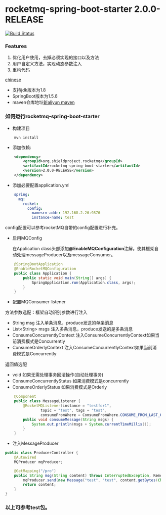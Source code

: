 rocketmq-spring-boot-starter 2.0.0-RELEASE
===================================


[![Build Status](https://www.travis-ci.org/shield-project/rocketmq-spring-boot-starter.svg?branch=master)](https://www.travis-ci.org/shield-project/rocketmq-spring-boot-starter)
### Features
1.  优化用户使用，去掉必须实现的接口以及方法
2.  用户自定义方法，实现动态参数注入
3.  重构代码


[chinese](https://github.com/shield-project/rocketmq-spring-boot-starter/blob/master/README.md)

* 支持jdk版本为1.8
* SpringBoot版本为1.5.6
* maven仓库地址[新aliyun maven](https://maven.aliyun.com/repository/public)

### 如何运行rocketmq-spring-boot-starter

* 构建项目

```shell
	mvn install
```

* 添加依赖:


```xml
    <dependency>
        <groupId>org.shieldproject.rocketmq</groupId>
        <artifactId>rocketmq-spring-boot-starter</artifactId>
        <version>2.0.0-RELEASE</version>
    </dependency>
```

* 添加必要配置application.yml

```yml
	spring:
	  mq:
	    rocket:
	      config:
	        namesrv-addr: 192.168.2.26:9876
	        instance-name: test
```
config配置可以参考rocketMQ自带的config配置进行补充。

* 启用MQConfig

	在Application class头部添加<b>@EnableMQConfiguration</b>注解，使其框架自动处理messageProducer以及messageConsumer。

```java
	@SpringBootApplication
	@EnableRocketMQConfiguration
	public class Application {
	    public static void main(String[] args) {
	        SpringApplication.run(Application.class, args);
	    }
	}
```

* 配置MQConsumer listener

方法参数选配：框架自动识别参数进行注入
*   String msg  注入单条消息，produce发送的单条消息
*   List\<String\> msgs   注入多条消息，produce发送的是多条消息
*   ConsumeConcurrentlyContext  注入ConsumeConcurrentlyContext如果当前消费模式是Concurrently
*   ConsumeOrderlyContext   注入ConsumeConcurrentlyContext如果当前消费模式是Concurrently

返回值选配
*   void    如果无需处理事务回滚操作(自动处理事务)
*   ConsumeConcurrentlyStatus   如果消费模式是concurrently
*   ConsumeOrderlyStatus        如果消费模式是Orderly

```java
    @Component
    public class MessageListener {
        @RocketMQListener(instance = "testfor1",
                topic = "test", tags = "test",
                consumeFromWhere = ConsumeFromWhere.CONSUME_FROM_LAST_OFFSET)
        public void consumeMessage(String msgs) {
            System.out.println(msgs + System.currentTimeMillis());
        }
    }
```

* 注入MessageProducer

```java
public class ProducerController {
    @Autowired
    MQProducer mqProducer;

    @GetMapping("/pro")
    public String msg(String content) throws InterruptedException, RemotingException, MQClientException, MQBrokerException {
        mqProducer.send(new Message("test", "test", content.getBytes(Charset.forName("UTF-8"))));
        return content;
    }
}
```

###	以上可参考test包。